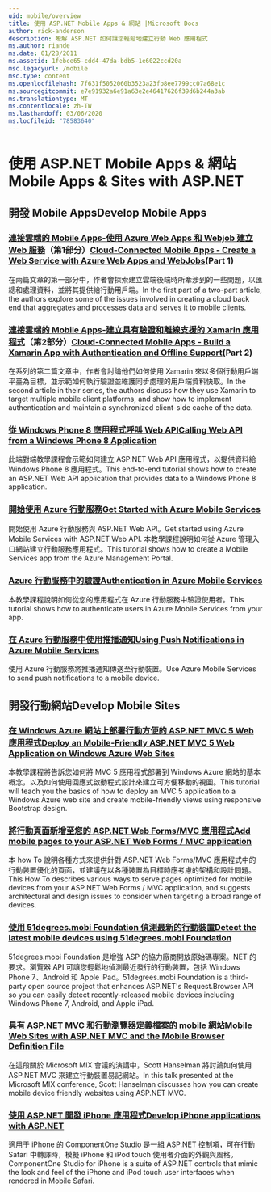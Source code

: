```yaml
---
uid: mobile/overview
title: 使用 ASP.NET Mobile Apps & 網站 |Microsoft Docs
author: rick-anderson
description: 瞭解 ASP.NET 如何讓您輕鬆地建立行動 Web 應用程式
ms.author: riande
ms.date: 01/28/2011
ms.assetid: 1febce65-cdd4-47da-bdb5-1e6022ccd20a
msc.legacyurl: /mobile
msc.type: content
ms.openlocfilehash: 7f631f5052060b3523a23fb8ee7799cc07a68e1c
ms.sourcegitcommit: e7e91932a6e91a63e2e46417626f39d6b244a3ab
ms.translationtype: MT
ms.contentlocale: zh-TW
ms.lasthandoff: 03/06/2020
ms.locfileid: "78583640"
---
```

# <a name="mobile-apps--sites-with-aspnet"></a><span data-ttu-id="4e0ee-103">使用 ASP.NET Mobile Apps & 網站</span><span class="sxs-lookup"><span data-stu-id="4e0ee-103">Mobile Apps & Sites with ASP.NET</span></span>

## <a name="develop-mobile-apps"></a><span data-ttu-id="4e0ee-104">開發 Mobile Apps</span><span class="sxs-lookup"><span data-stu-id="4e0ee-104">Develop Mobile Apps</span></span>

### <a name="cloud-connected-mobile-apps---create-a-web-service-with-azure-web-apps-and-webjobspart-1"></a><span data-ttu-id="4e0ee-105">[連接雲端的 Mobile Apps-使用 Azure Web Apps 和 Webjob 建立 Web 服務](https://msdn.microsoft.com/magazine/mt185572)（第1部分）</span><span class="sxs-lookup"><span data-stu-id="4e0ee-105">[Cloud-Connected Mobile Apps - Create a Web Service with Azure Web Apps and WebJobs](https://msdn.microsoft.com/magazine/mt185572)(Part 1)</span></span>

<span data-ttu-id="4e0ee-106">在兩篇文章的第一部分中，作者會探索建立雲端後端時所牽涉到的一些問題，以匯總和處理資料，並將其提供給行動用戶端。</span><span class="sxs-lookup"><span data-stu-id="4e0ee-106">In the first part of a two-part article, the authors explore some of the issues involved in creating a cloud back end that aggregates and processes data and serves it to mobile clients.</span></span>

### <a name="cloud-connected-mobile-apps---build-a-xamarin-app-with-authentication-and-offline-supportpart-2"></a><span data-ttu-id="4e0ee-107">[連接雲端的 Mobile Apps-建立具有驗證和離線支援的 Xamarin 應用程式](https://msdn.microsoft.com/magazine/mt422581.aspx)（第2部分）</span><span class="sxs-lookup"><span data-stu-id="4e0ee-107">[Cloud-Connected Mobile Apps - Build a Xamarin App with Authentication and Offline Support](https://msdn.microsoft.com/magazine/mt422581.aspx)(Part 2)</span></span>

<span data-ttu-id="4e0ee-108">在系列的第二篇文章中，作者會討論他們如何使用 Xamarin 來以多個行動用戶端平臺為目標，並示範如何執行驗證並維護同步處理的用戶端資料快取。</span><span class="sxs-lookup"><span data-stu-id="4e0ee-108">In the second article in their series, the authors discuss how they use Xamarin to target multiple mobile client platforms, and show how to implement authentication and maintain a synchronized client-side cache of the data.</span></span>

### <a name="calling-web-api-from-a-windows-phone-8-application"></a>[<span data-ttu-id="4e0ee-109">從 Windows Phone 8 應用程式呼叫 Web API</span><span class="sxs-lookup"><span data-stu-id="4e0ee-109">Calling Web API from a Windows Phone 8 Application</span></span>](../web-api/overview/mobile-clients/calling-web-api-from-a-windows-phone-8-application.md)

<span data-ttu-id="4e0ee-110">此端對端教學課程會示範如何建立 ASP.NET Web API 應用程式，以提供資料給 Windows Phone 8 應用程式。</span><span class="sxs-lookup"><span data-stu-id="4e0ee-110">This end-to-end tutorial shows how to create an ASP.NET Web API application that provides data to a Windows Phone 8 application.</span></span>

### <a name="get-started-with-azure-mobile-services"></a>[<span data-ttu-id="4e0ee-111">開始使用 Azure 行動服務</span><span class="sxs-lookup"><span data-stu-id="4e0ee-111">Get Started with Azure Mobile Services</span></span>](https://azure.microsoft.com/documentation/articles/mobile-services-dotnet-backend-windows-store-dotnet-get-started?WT.mc_id=zumo_aspnet)

<span data-ttu-id="4e0ee-112">開始使用 Azure 行動服務與 ASP.NET Web API。</span><span class="sxs-lookup"><span data-stu-id="4e0ee-112">Get started using Azure Mobile Services with ASP.NET Web API.</span></span> <span data-ttu-id="4e0ee-113">本教學課程說明如何從 Azure 管理入口網站建立行動服務應用程式。</span><span class="sxs-lookup"><span data-stu-id="4e0ee-113">This tutorial shows how to create a Mobile Services app from the Azure Management Portal.</span></span>

### <a name="authentication-in-azure-mobile-services"></a>[<span data-ttu-id="4e0ee-114">Azure 行動服務中的驗證</span><span class="sxs-lookup"><span data-stu-id="4e0ee-114">Authentication in Azure Mobile Services</span></span>](https://azure.microsoft.com/documentation/articles/mobile-services-dotnet-backend-windows-store-dotnet-get-started-users/?WT.mc_id=zumo_aspnet)

<span data-ttu-id="4e0ee-115">本教學課程說明如何從您的應用程式在 Azure 行動服務中驗證使用者。</span><span class="sxs-lookup"><span data-stu-id="4e0ee-115">This tutorial shows how to authenticate users in Azure Mobile Services from your app.</span></span>

### <a name="using-push-notifications-in-azure-mobile-services"></a>[<span data-ttu-id="4e0ee-116">在 Azure 行動服務中使用推播通知</span><span class="sxs-lookup"><span data-stu-id="4e0ee-116">Using Push Notifications in Azure Mobile Services</span></span>](https://azure.microsoft.com/documentation/articles/mobile-services-dotnet-backend-windows-store-dotnet-get-started-push/?WT.mc_id=zumo_aspnet)

<span data-ttu-id="4e0ee-117">使用 Azure 行動服務將推播通知傳送至行動裝置。</span><span class="sxs-lookup"><span data-stu-id="4e0ee-117">Use Azure Mobile Services to send push notifications to a mobile device.</span></span>

## <a name="develop-mobile-sites"></a><span data-ttu-id="4e0ee-118">開發行動網站</span><span class="sxs-lookup"><span data-stu-id="4e0ee-118">Develop Mobile Sites</span></span>

### <a name="deploy-an-mobile-friendly-aspnet-mvc-5-web-application-on-windows-azure-web-sites"></a>[<span data-ttu-id="4e0ee-119">在 Windows Azure 網站上部署行動方便的 ASP.NET MVC 5 Web 應用程式</span><span class="sxs-lookup"><span data-stu-id="4e0ee-119">Deploy an Mobile-Friendly ASP.NET MVC 5 Web Application on Windows Azure Web Sites</span></span>](https://docs.microsoft.com/azure/app-service-web/web-sites-dotnet-deploy-aspnet-mvc-mobile-app)

<span data-ttu-id="4e0ee-120">本教學課程將告訴您如何將 MVC 5 應用程式部署到 Windows Azure 網站的基本概念，以及如何使用回應式啟動程式設計來建立可方便移動的視圖。</span><span class="sxs-lookup"><span data-stu-id="4e0ee-120">This tutorial will teach you the basics of how to deploy an MVC 5 application to a Windows Azure web site and create mobile-friendly views using responsive Bootstrap design.</span></span>

### <a name="add-mobile-pages-to-your-aspnet-web-forms--mvc-application"></a>[<span data-ttu-id="4e0ee-121">將行動頁面新增至您的 ASP.NET Web Forms/MVC 應用程式</span><span class="sxs-lookup"><span data-stu-id="4e0ee-121">Add mobile pages to your ASP.NET Web Forms / MVC application</span></span>](../whitepapers/add-mobile-pages-to-your-aspnet-web-forms-mvc-application.md)

<span data-ttu-id="4e0ee-122">本 how To 說明各種方式來提供針對 ASP.NET Web Forms/MVC 應用程式中的行動裝置優化的頁面，並建議在以各種裝置為目標時應考慮的架構和設計問題。</span><span class="sxs-lookup"><span data-stu-id="4e0ee-122">This How To describes various ways to serve pages optimized for mobile devices from your ASP.NET Web Forms / MVC application, and suggests architectural and design issues to consider when targeting a broad range of devices.</span></span>

### <a name="detect-the-latest-mobile-devices-using-51degreesmobi-foundation"></a>[<span data-ttu-id="4e0ee-123">使用 51degrees.mobi Foundation 偵測最新的行動裝置</span><span class="sxs-lookup"><span data-stu-id="4e0ee-123">Detect the latest mobile devices using 51degrees.mobi Foundation</span></span>](https://github.com/51Degrees/dotNET-Device-Detection)

<span data-ttu-id="4e0ee-124">51degrees.mobi Foundation 是增強 ASP 的協力廠商開放原始碼專案。NET 的要求。瀏覽器 API 可讓您輕鬆地偵測最近發行的行動裝置，包括 Windows Phone 7、Android 和 Apple iPad。</span><span class="sxs-lookup"><span data-stu-id="4e0ee-124">51degrees.mobi Foundation is a third-party open source project that enhances ASP.NET's Request.Browser API so you can easily detect recently-released mobile devices including Windows Phone 7, Android, and Apple iPad.</span></span>

### <a name="mobile-web-sites-with-aspnet-mvc-and-the-mobile-browser-definition-file"></a>[<span data-ttu-id="4e0ee-125">具有 ASP.NET MVC 和行動瀏覽器定義檔案的 mobile 網站</span><span class="sxs-lookup"><span data-stu-id="4e0ee-125">Mobile Web Sites with ASP.NET MVC and the Mobile Browser Definition File</span></span>](http://www.hanselman.com/blog/MixMobileWebSitesWithASPNETMVCAndTheMobileBrowserDefinitionFile.aspx)

<span data-ttu-id="4e0ee-126">在這段關於 Microsoft MIX 會議的演講中，Scott Hanselman 將討論如何使用 ASP.NET MVC 來建立行動裝置易記網站。</span><span class="sxs-lookup"><span data-stu-id="4e0ee-126">In this talk presented at the Microsoft MIX conference, Scott Hanselman discusses how you can create mobile device friendly websites using ASP.NET MVC.</span></span>

### <a name="develop-iphone-applications-with-aspnet"></a>[<span data-ttu-id="4e0ee-127">使用 ASP.NET 開發 iPhone 應用程式</span><span class="sxs-lookup"><span data-stu-id="4e0ee-127">Develop iPhone applications with ASP.NET</span></span>](http://labs.componentone.com/iPhone/)

<span data-ttu-id="4e0ee-128">適用于 iPhone 的 ComponentOne Studio 是一組 ASP.NET 控制項，可在行動 Safari 中轉譯時，模擬 iPhone 和 iPod touch 使用者介面的外觀與風格。</span><span class="sxs-lookup"><span data-stu-id="4e0ee-128">ComponentOne Studio for iPhone is a suite of ASP.NET controls that mimic the look and feel of the iPhone and iPod touch user interfaces when rendered in Mobile Safari.</span></span>
